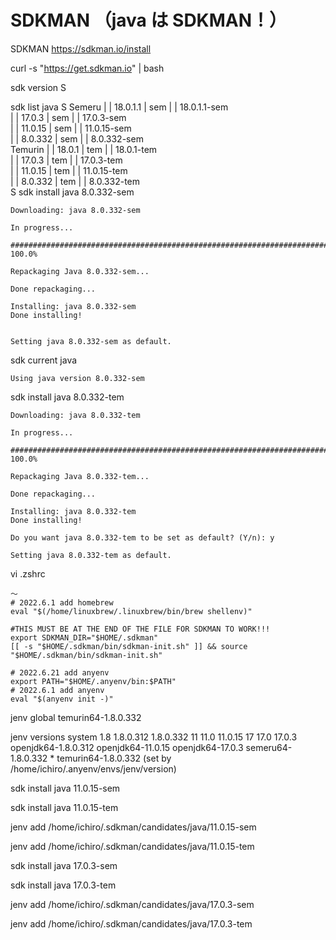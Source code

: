# SDKMAN （java は SDKMAN！）

SDKMAN
https://sdkman.io/install

curl -s "https://get.sdkman.io" | bash

sdk version
S

sdk list java
    S
    Semeru        |     | 18.0.1.1     | sem     |            | 18.0.1.1-sem        
                |     | 17.0.3       | sem     |            | 17.0.3-sem          
                |     | 11.0.15      | sem     |            | 11.0.15-sem         
                |     | 8.0.332      | sem     |            | 8.0.332-sem         
    Temurin       |     | 18.0.1       | tem     |            | 18.0.1-tem          
                |     | 17.0.3       | tem     |            | 17.0.3-tem          
                |     | 11.0.15      | tem     |            | 11.0.15-tem         
                |     | 8.0.332      | tem     |            | 8.0.332-tem     
    S
sdk install java 8.0.332-sem

    Downloading: java 8.0.332-sem

    In progress...

    ################################################################################################################################################## 100.0%

    Repackaging Java 8.0.332-sem...

    Done repackaging...

    Installing: java 8.0.332-sem
    Done installing!


    Setting java 8.0.332-sem as default.

sdk current java

    Using java version 8.0.332-sem


sdk install java 8.0.332-tem

    Downloading: java 8.0.332-tem

    In progress...

    ################################################################################################################################################## 100.0%

    Repackaging Java 8.0.332-tem...

    Done repackaging...

    Installing: java 8.0.332-tem
    Done installing!

    Do you want java 8.0.332-tem to be set as default? (Y/n): y

    Setting java 8.0.332-tem as default.


vi .zshrc
```
〜
# 2022.6.1 add homebrew
eval "$(/home/linuxbrew/.linuxbrew/bin/brew shellenv)"

#THIS MUST BE AT THE END OF THE FILE FOR SDKMAN TO WORK!!!
export SDKMAN_DIR="$HOME/.sdkman"
[[ -s "$HOME/.sdkman/bin/sdkman-init.sh" ]] && source "$HOME/.sdkman/bin/sdkman-init.sh"

# 2022.6.21 add anyenv
export PATH="$HOME/.anyenv/bin:$PATH"
# 2022.6.1 add anyenv
eval "$(anyenv init -)"
```

jenv global temurin64-1.8.0.332

jenv versions 
    system
    1.8
    1.8.0.312
    1.8.0.332
    11
    11.0
    11.0.15
    17
    17.0
    17.0.3
    openjdk64-1.8.0.312
    openjdk64-11.0.15
    openjdk64-17.0.3
    semeru64-1.8.0.332
    * temurin64-1.8.0.332 (set by /home/ichiro/.anyenv/envs/jenv/version)


sdk install java 11.0.15-sem

sdk install java 11.0.15-tem

jenv add /home/ichiro/.sdkman/candidates/java/11.0.15-sem

jenv add /home/ichiro/.sdkman/candidates/java/11.0.15-tem


sdk install java 17.0.3-sem

sdk install java 17.0.3-tem

jenv add /home/ichiro/.sdkman/candidates/java/17.0.3-sem

jenv add /home/ichiro/.sdkman/candidates/java/17.0.3-tem


